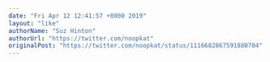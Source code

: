 ```yaml
---
date: "Fri Apr 12 12:41:57 +0000 2019"
layout: "like"
authorName: "Suz Hinton"
authorUrl: "https://twitter.com/noopkat"
originalPost: "https://twitter.com/noopkat/status/1116682867591880704"
---
```

